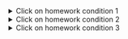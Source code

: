 <details>
  <summary>Click on homework condition 1</summary>
  
## Postman HW 1:
___
+ Создать запросы в Postman:\
Protocol: http IP: 162.55.220.72 Port: 5005\
✅EP_1\
Method: GET\
EndPoint: /get_method\
request url params:\
name: str\
age: int\
 ***response:***\
[
    “Str”,\
    “Str”\
]
___
✅EP_2\
Method: POST\
EndPoint: /user_info_3\
request form data:\
name: str\
age: int\
salary: int\

***response:***\ 
{'name': name,\
          'age': age,\
          'salary': salary,\
          'family': {'children': [['Alex', 24], ['Kate', 12]],\
                     'u_salary_1_5_year': salary * 4}}
___
✅EP_3\
Method: GET\
EndPoint: /object_info_1\
request url params:\ 
 name: str\
 age: int\
 weight: int\
\
***response:***\ 
{'name': name,\
          'age': age,\
          'daily_food': weight * 0.012,\
          'daily_sleep': weight * 2.5}
 ___
✅EP_4\
Method: GET\
EndPoint: /object_info_2\
request url params:\ 
name: str\
age: int\
salary: int\
\
***response:***\
{'start_qa_salary': salary,\
          'qa_salary_after_6_months': salary * 2,\
          'qa_salary_after_12_months': salary * 2.7,\
          'qa_salary_after_1.5_year': salary * 3.3,\
          'qa_salary_after_3.5_years': salary * 3.8,\
          'person': {'u_name': [user_name, salary, age],\
                     'u_age': age,\
                     'u_salary_5_years': salary * 4.2}
          }
___
✅EP_5\
Method: GET\
EndPoint: /object_info_3\
request url params:\
name: str\
age: int\
salary: int\
\
***response:***\
{'name': name,\
          'age': age,\
          'salary': salary,\
          'family': {'children': [['Alex', 24], ['Kate', 12]],\
                     'pets': {'cat':{'name':'Sunny',\
                                     'age': 3},\
                              'dog':{'name':'Luky',\
                                     'age': 4}},\
                     'u_salary_1_5_year': salary * 4}
          }
 ___
✅EP_6\
Method: GET\
EndPoint: /object_info_4\
request url params:\ 
 name: str\
 age: int\
 salary: int\
\
***response:***\
{'name': name,\
          'age': int(age),\
          'salary': [salary, str(salary * 2), str(salary * 3)]}
___
✅EP_7\
Method: POST\
EndPoint: /user_info_2\
request form data:\
name: str\
age: int\
salary: int\
\
***response:***\
{'start_qa_salary': salary,\
          'qa_salary_after_6_months': salary * 2,\
          'qa_salary_after_12_months': salary * 2.7,\
          'qa_salary_after_1.5_year': salary * 3.3,\
          'qa_salary_after_3.5_years': salary * 3.8,\
          'person': {'u_name': [user_name, salary, age],\
                     'u_age': age,\
                     'u_salary_5_years': salary * 4.2}
          }
</details>


<details>
<summary>Click on homework condition 2</summary>
  
 1️⃣ http://162.55.220.72:5005/first  
1. Отправить запрос  
2. Статус код 200  
3. Проверить, что в body приходит правильный string  
___
 2️⃣ http://162.55.220.72:5005/user_info_3  
1. Отправить запрос.  
2. Статус код 200  
3. Спарсить response body в json.  
4. Проверить, что name в ответе равно name s request (name вбить руками.)  
5. Проверить, что age в ответе равно age s request (age вбить руками.)  
6. Проверить, что salary в ответе равно salary s request (salary вбить руками.)  
7. Спарсить request.  
8. Проверить, что name в ответе равно name s request (name забрать из request.)  
9. Проверить, что age в ответе равно age s request (age забрать из request.)  
10. Проверить, что salary в ответе равно salary s request (salary забрать из request.)  
11. Вывести в консоль параметр family из response.  
12. Проверить что u_salary_1_5_year в ответе равно salary*4 (salary забрать из request)  
___
 3️⃣ http://162.55.220.72:5005/object_info_3
1. Отправить запрос.  
2. Статус код 200  
3. Спарсить response body в json.  
4. Спарсить request  
5. Проверить, что name в ответе равно name s request (name забрать из request.)  
6. Проверить, что age в ответе равно age s request (age забрать из request.)  
7. Проверить, что salary в ответе равно salary s request (salary забрать из request.)  
8. Вывести в консоль параметр family из response.  
9. Проверить, что у параметра dog есть параметры name.  
10. Проверить, что у параметра dog есть параметры age.  
11. Проверить, что параметр name имеет значение Luky.  
12. Проверить, что параметр age имеет значение 4.  
___
 4️⃣ http://162.55.220.72:5005/object_info_4
1. Отправить запрос.  
2. Статус код 200  
3. Спарсить response body в json.  
4. Спарсить request.  
5. Проверить, что name в ответе равно name s request (name забрать из request.)  
6. Проверить, что age в ответе равно age из request (age забрать из request.)  
7. Вывести в консоль параметр salary из request.  
8. Вывести в консоль параметр salary из response.  
9. Вывести в консоль 0-й элемент параметра salary из response.  
10. Вывести в консоль 1-й элемент параметра salary параметр salary из response.  
11. Вывести в консоль 2-й элемент параметра salary параметр salary из response.  
12. Проверить, что 0-й элемент параметра salary равен salary из request (salary забрать из request.)  
13. Проверить, что 1-й элемент параметра salary равен salary*2 из request (salary забрать из request.)  
14. Проверить, что 2-й элемент параметра salary равен salary*3 из request (salary забрать из request.)  
15. Создать в окружении переменную name  
16. Создать в окружении переменную age  
17. Создать в окружении переменную salary  
18. Передать в окружение переменную name 
19. Передать в окружение переменную age  
20. Передать в окружение переменную salary  
21. Написать цикл который выведет в консоль по порядку элементы списка из параметра salary  
___
 5️⃣ http://162.55.220.72:5005/user_info_2
1. Вставить параметр salary из окружения в request  
2. Вставить параметр age из окружения в age  
3. Вставить параметр name из окружения в name  
4. Отправить запрос.  
5. Статус код 200  
6. Спарсить response body в json.  
7. Спарсить request.  
8. Проверить, что json response имеет параметр start_qa_salary  
9. Проверить, что json response имеет параметр qa_salary_after_6_months  
10. Проверить, что json response имеет параметр qa_salary_after_12_months  
11. Проверить, что json response имеет параметр qa_salary_after_1.5_year  
12. Проверить, что json response имеет параметр qa_salary_after_3.5_years  
13. Проверить, что json response имеет параметр person  
14. Проверить, что параметр start_qa_salary равен salary из request (salary забрать из request.)  
15. Проверить, что параметр qa_salary_after_6_months равен salary*2 из request (salary забрать из request.)  
16. Проверить, что параметр qa_salary_after_12_months равен salary*2.7 из request (salary забрать из request.)  
17. Проверить, что параметр qa_salary_after_1.5_year равен salary*3.3 из request (salary забрать из request.)  
18. Проверить, что параметр qa_salary_after_3.5_years равен salary*3.8 из request (salary забрать из request.)   
19. Проверить, что в параметре person, 1-й элемент из u_name равен salary из request (salary забрать из request.)  
20. Проверить, что что параметр u_age равен age из request (age забрать из request.)  
21. Проверить, что параметр u_salary_5_years равен salary*4.2 из request (salary забрать из request.)  
22. ***Написать цикл который выведет в консоль по порядку элементы списка из параметра person.  
___ 
</details>
<details>
<summary>Click on homework condition 3</summary>
  
                                                                     1️⃣  
  
+  http://162.55.220.72:5005/login  
Необходимо залогиниться    
POST  
login : str (кроме /)  
password : str  
Приходящий токен необходимо передать во все остальные запросы.    
дальше все запросы требуют наличие токена.  
___
                                                                     2️⃣  
  
+ http://162.55.220.72:5005/user_info  
req. (RAW JSON)  
POST  
age: int  
salary: int  
name: str  
auth_token  
resp:  
